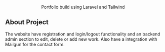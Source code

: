 <p align="center">Portfolio build using Laravel and Tailwind</p>

## About Project

The website have registration and login/logout functionality and an backend admin section to edit, delete or add new work. Also have a integration with Mailgun for the contact form.